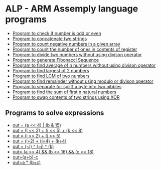 # ALP - ARM Assemply language programs

* [Program to check if number is odd or even](https://github.com/Karemore/ALP/blob/main/check_odd_even.s)
* [Program to concatenate two strings](https://github.com/Karemore/ALP/blob/main/concat_strings.s)
* [Program to count negative numbers in a given array](https://github.com/Karemore/ALP/blob/main/count_negative_numbers.s)
* [Program to count the number of ones in contents of register](https://github.com/Karemore/ALP/blob/main/count_ones.s)
* [Program to divide two numbers without using divison operator](https://github.com/Karemore/ALP/blob/main/divide_two_numbers.s)
* [Program to generate Fibonacci Sequence](https://github.com/Karemore/ALP/blob/main/fibonacci.s)
* [Program to find average of n numbers without using divison operator](https://github.com/Karemore/ALP/blob/main/find_average.s)
* [Program to find largest of 2 numbers](https://github.com/Karemore/ALP/blob/main/find_greter_number.s)
* [Program to find LCM of two numbers](https://github.com/Karemore/ALP/blob/main/lcm_of_two_number.s)
* [Program to find remainder without using modulo or divison operator](https://github.com/Karemore/ALP/blob/main/mod_operation.s)
* [Program to separate (or split) a byte into two nibbles](https://github.com/Karemore/ALP/blob/main/seperate_msb_lsb.s)
* [Program to find the sum of first n natural numbers](https://github.com/Karemore/ALP/blob/main/sum_natural_numbers.s)
* [Program to swap contents of two strings using XOR](https://github.com/Karemore/ALP/blob/main/swap_two_strings.s)

## Programs to solve expressions
  * [out = (a << 4) | (b & 15)](https://github.com/Karemore/ALP/blob/main/out%20%3D%20(a%20%3C%3C%204)%20%7C%20(b%20%26%2015).s)
  * [out = (I << 2) + (j << 5) + (k << 8)](https://github.com/Karemore/ALP/blob/main/out%20%3D%20(i%20%3C%3C%202)%20%2B%20(j%20%3C%3C%205)%20%2B%20(k%20%3C%3C%208).s)
  * [out = (i >> 2) + (j >> 5)](https://github.com/Karemore/ALP/blob/main/out%20%3D%20(i%20%3E%3E%202)%20%2B%20(j%20%3E%3E%205).s)
  * [out = (i÷2) + (j÷4) + (k÷4)](https://github.com/Karemore/ALP/blob/main/out%20%3D%20(i%C3%B72)%20%2B%20(j%C3%B74)%20%2B%20(k%C3%B74).s)
  * [out = (~i) ^ (~j) ^ (k)](https://github.com/Karemore/ALP/blob/main/out%20%3D%20(~i)%20%5E%20(~j)%20%5E%20(k).s)
  * [out= (a >> 4) && (b << 16) && (c << 18)](https://github.com/Karemore/ALP/blob/main/out%3D%20(a%20%3E%3E%204)%20%26%26%20(b%20%3C%3C%2016)%20%26%26%20(c%20%3C%3C%2018)%20.s)
  * [out=(a+b)-c](https://github.com/Karemore/ALP/blob/main/out%3D(a%2Bb)-c.s)
  * [out=a * (b+c)](https://github.com/Karemore/ALP/blob/main/out%3Da*(b%2Bc).s)
